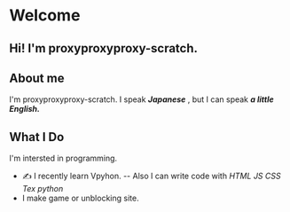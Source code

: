 # Welcome
## Hi! I'm proxyproxyproxy-scratch.
## About me
I'm proxyproxyproxy-scratch.
I speak ***Japanese*** , but I can speak ***a little English.***
## What I Do
I'm intersted in programming.
- ✍️ I recently learn Vpyhon.
-- Also I can write code with *HTML* *JS* *CSS* *Tex* *python*
- I make game or unblocking site.


